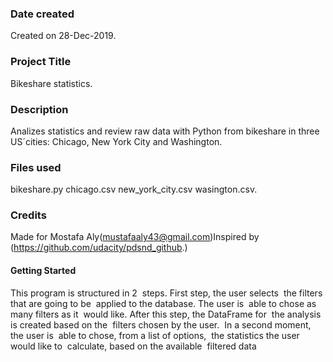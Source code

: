 ### Date created
Created on 28-Dec-2019.

### Project Title
Bikeshare statistics.

### Description
Analizes statistics and review raw data with Python from bikeshare in three US´cities: Chicago, New York City and Washington.

### Files used
bikeshare.py chicago.csv new_york_city.csv wasington.csv.

### Credits
Made for Mostafa Aly(mustafaaly43@gmail.com)Inspired by (https://github.com/udacity/pdsnd_github.)

#### Getting Started    
This program is structured in 2  steps.  First step, the user selects  the filters that are going to be  applied to the database. The user is  able to chose as many filters as it  would like. After this step, the DataFrame for  the analysis is created based on the  filters chosen by the user.  In a second moment, the user is  able to chose, from a list of options,  the statistics the user would like to  calculate, based on the available  filtered data